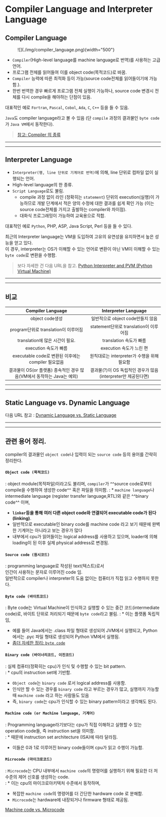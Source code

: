 # Compiler Language and Interpreter Language

## Compiler Language

<figure markdown>
![](./img/compiler_language.png){width="500"}
</figure>

* `Compiler`(High-level language를 machine language로 번역)를 사용하는 고급 언어.
* 프로그램 전체를 읽어들여 이를 object code(목적코드)로 바꿈.
* `Compiler` 능력에 따른 최적화 등이 가능(source code전체를 읽어들이기에 가능함.).
* 한번 번역한 경우 빠르게 프로그램 전체 실행이 가능하나, source code 변경시 전체를 다시 compile을 해야하는 단점이 있음.

대표적인 예로 `Fortran`, `Pascal`, `Cobol`, `Ada`, `C`, `C++` 등을 들 수 있음.

`Java`도 compiler language라고 볼 수 있음 (단 `compile` 과정의 결과물인 `byte code`가 `Java VM`에서 동작한다).

> [참고: Compiler 의 종류](https://ds31x.tistory.com/187)

---

---

## Interpreter Language

* `Interpreter(행, line 단위로 기계어로 번역)`에 의해, line 단위로 컴파일 없이 실행되는 언어.
* High-level language의 한 종류.
* `Script Language`로도 불림.
    * compile 과정 없이 라인 (정확히는 `statement`) 단위의 execution(실행)이 가능하므로 개발 단계에서 적은 양의 수정에 대한 결과를 쉽게 확인 가능 (이는 source code전체를 가지고 출발하는 compiler와 차이점).
    * 대화식 프로그래밍이 가능하여 교육용으로 적합.

대표적인 예로 `Python`, PHP, ASP, Java Script, Perl 등을 들 수 있다.

최근의 Interpreter language는 VM을 도입하여 고유의 유연성을 유지하면서 높은 성능을 얻고 있다.  
이 경우, interpreter는 OS가 이해할 수 있는 언어로 변환이 아닌 VM이 이해할 수 있는 `byte code`로 변환을 수행함. 


> 보다 자세한 건 다음 URL을 참고. [Python Interpreter and PVM (Python Virtual Machine)](
https://dsaint31.tistory.com/496)

---

---

## 비교

| Compiler Language | Interpreter Language |
| :---: | :---: |
|object code생성 | 일반적으로 object code만들지 않음 |
| program단위로 translation이 이루어짐 | statement단위로 translation이 이루어짐 |
| translation에 많은 시간이 필요. | translation 속도가 빠름 |
| execution 속도가 빠름 | execution 속도가 느린 편 |
| executable code로 변환된 이후에는 compiler 필요없음 | 원칙대로는 interpreter가 수행을 위해 필요함|
| 결과물이 OS(or 플랫폼) 종속적인 경우 많음(VM에서 동작하는 Java는 예외)| 결과물(?)이 OS 독립적인 경우가 많음(interpreter만 제공된다면)|

---

---


## Static Language vs. Dynamic Language

다음 URL 참고 : [Dynamic Language vs. Static Language](https://dsaint31.tistory.com/511)


---

---


## 관련 용어 정리.

compiler의 결과물인 `object code`나 입력이 되는 `source code` 등의 용어를 간략히 정리한다.

#### `Object code (목적코드)`
: object module(목적파일)이라고도 불리며, `compiler`가 ^^source code로부터 compile을 수행하여 생성한 code^^ 혹은 파일을 의미함. 
: * `machine language`나 intermediate language (register transfer language,RTL)와 같은 ^^binary code^^ 이며, 
* **`linker`등을 통해 여러 다른 object code와 연결되어 executable code가 된다 (linking)**. 
* 일반적으로 executable인 binary code를 machine code 라고 보기 때문에 완벽한 기계어는 아니라고 보는 경우가 많다 
* 내부에서 cpu가 읽어들이는 logical address를 사용하고 있으며, loader에 의해 loading이 된 이후 실제 physical address로 변경됨.

#### `Source code (원시코드)`
: programming language로 작성된 text(텍스트)로서  
인간이 사용하는 문자로 이루어진 code 임.  
일반적으로 compiler나 interpreter의 도움 없이는 컴퓨터가 직접 읽고 수행하지 못한다.

#### `Byte code (바이트코드)`
: Byte code는 Virtual Machine이 인식하고 실행할 수 있는 중간 코드(intermediate code)로, 바이트 단위로 처리되기 때문에 `byte code`라고 불림. 
: * 이는 플랫폼 독립적임, 
* 예를 들어 Java에서는 .class 파일 형태로 생성되어 JVM에서 실행되고, Python에서는 .pyc 파일 형태로 생성되어 Python VM에서 실행됨.
* [좀더 자세한 정리: `byte code`](https://ds31x.tistory.com/318)

#### `Binary code (바이너리코드, 이진코드)`
: 실제 컴퓨터(정확히는 cpu)가 인식 및 수행할 수 있는 bit pattern.  
: * cpu의 instruction set에 기반함.  
* `Object code`는 `binary code` 로서 logical address를 사용함.  
* 인식만 할 수 있는 경우를 `binary code` 라고 부르는 경우가 많고, 실행까지 가능할 때 `machine code` 라고 하는 사람들도 있음  
* 즉, `binary code`는 cpu가 인식할 수 있는 binary pattern이라고 생각해도 된다.

#### `Machine code (or Machine language, 기계어)`
: Programming language라기보다는 cpu가 직접 이해하고 실행할 수 있는 operation code들, 즉 instruction set을 의미함.  
: * 때문에 instruction set architecture (ISA)에 따라 달라짐.  
* 이들은 0과 1로 이루어진 binary code들이며 cpu가 읽고 수행이 가능함.

#### `Microcode (마이크로코드)`
: `Microcode`는 CPU 내부에서 `machine code`의 명령어를 실행하기 위해 필요한 더 저수준의 제어 신호를 생성하는 code.  
: * 이는 cpu의 마이크로아키텍처 수준에서 동작하며, 
* 복잡한 `machine code`의 명령어를 더 간단한 hardware code 로 분해함.  
* `Microcode`는 hardware에 내장되거나 firmware 형태로 제공됨.

[Machine code vs. Microcode](https://ds31x.tistory.com/319)
